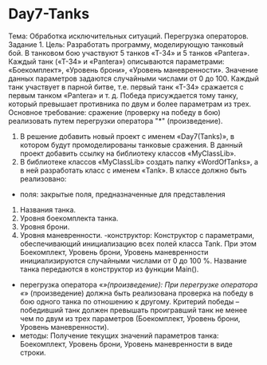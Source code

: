 # Day7-Tanks
Тема: Обработка исключительных ситуаций. Перегрузка операторов.
Задание 1.
Цель: Разработать программу, моделирующую танковый бой.
В танковом бою участвуют 5 танков «Т-34»
и 5 танков «Pantera». Каждый танк («Т-34» и «Pantera»)
описываются параметрами: «Боекомплект», «Уровень
брони», «Уровень маневренности». Значение данных
параметров задаются случайными числами от 0 до 100.
Каждый танк участвует в парной битве, т.е. первый
танк «Т-34» сражается с первым танком «Pantera» и т. д.
Победа присуждается тому танку, который превышает
противника по двум и более параметрам из трех.
Основное требование: сражение (проверку на победу в бою)
реализовать путем перегрузки оператора "*" (произведение).
1. В решение добавить новый проект с именем «Day7(Tanks)»,
в котором будут промоделированы танковые сражения. В данный
проект добавить ссылку на библиотеку классов «MyClassLib».
2. В библиотеке классов «MyClassLib» создать папку «WordOfTanks»,
а в ней разработать класс с именем «Tank». В классе должно быть реализовано:
- поля: закрытые поля, предназначенные для представления
1. Названия танка.
2. Уровня боекомплекта танка.
3. Уровня брони.
4. Уровня маневренности.
-конструктор:
Конструктор с параметрами, обеспечивающий инициализацию всех полей класса Tank.
При этом Боекомплект, Уровень брони, Уровень маневренности инициализируются случайными числами от 0 до 100 %.
Название танка передаются в конструктор из функции Main().
- перегрузка оператора «*»(произведение):
При перегрузке оператора «*» (произведение) должна быть реализована проверка
на победу в бою одного танка по отношению к другому.
Критерий победы – победивший танк должен превышать проигравший танк не менее чем по двум из трех параметров (Боекомплект, Уровень брони, Уровень маневренности).
- методы:
Получение текущих значений параметров танка: Боекомплект, Уровень брони, Уровень маневренности в виде строки.
